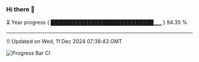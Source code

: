 ### Hi there 👋

⏳ Year progress { ████████████████████████████▁▁ } 94.35 %

---

⏰ Updated on Wed, 11 Dec 2024 07:38:43 GMT

![Progress Bar CI](https://github.com/IshwaranRudhara/GIT-ACTION/workflows/Progress%20Bar%20CI/badge.svg)
